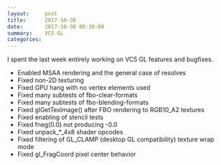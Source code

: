 ```yaml
---
layout:     post
title:      2017-10-30
date:       2017-10-30 00:30:00
summary:    VC5 GL
categories: 
---
```


I spent the last week entirely working on VC5 GL features and bugfixes.

- Enabled MSAA rendering and the general case of resolves
- Fixed non-2D texturing
- Fixed GPU hang with no vertex elements used
- Fixed many subtests of fbo-clear-formats
- Fixed many subtests of fbo-blending-formats
- Fixed glGetTexImage() after FBO rendering to RGB10_A2 textures
- Fixed enabling of stencil tests
- Fixed fneg(0.0) not producing -0.0
- Fixed unpack_*_4x8 shader opcodes
- Fixed filtering of GL_CLAMP (desktop GL compatibility) texture wrap mode
- Fixed gl_FragCoord pixel center behavior
